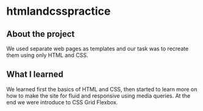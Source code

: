 # htmlandcsspractice

## About the project

We used separate web pages as templates and our task was to recreate them using only HTML and CSS. 

## What I learned

We learned first the basics of HTML and CSS, then started to learn more on how to make the site for fluid and responsive using media queries. At the end we were introduce to CSS Grid Flexbox.
